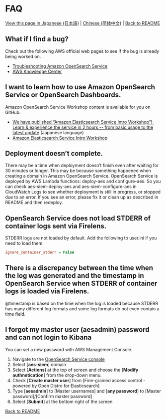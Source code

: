 # FAQ

[View this page in Japanese (日本語)](faq_ja.md) | [Chinese (简体中文)](faq_zh-cn.md) | [Back to README](../README.md)

## What if I find a bug?

Check out the following AWS official web pages to see if the bug is already being worked on.

* [Troubleshooting Amazon OpenSearch Service](https://docs.aws.amazon.com/opensearch-service/latest/developerguide/handling-errors.html)
* [AWS Knowledge Center](https://aws.amazon.com/premiumsupport/knowledge-center/#Amazon_OpenSearch_Service)

## I want to learn how to use Amazon OpenSearch Service or OpenSearch Dashboards.

Amazon OpenSearch Service Workshop content is available for you on GitHub.

* [We have published “Amazon Elasticsearch Service Intro Workshop”!- Learn & experience the service in 2 hours -- from basic usage to the latest update](https://aws.amazon.com/jp/blogs/news/amazon-elasticsearch-service-hands-on/) (Japanese language)
* [Amazon Elasticsearch Service Intro Workshop](https://github.com/aws-samples/amazon-s3-datalake-handson/tree/master/EN)

## Deployment doesn’t complete.

There may be a time when deployment doesn’t finish even after waiting for 30 minutes or longer. This may be because something happened when creating a domain in Amazon OpenSearch Service. OpenSearch Service is deployed by AWS Lambda functions: deploy-aes and configure-aes. So you can check aes-siem-deploy-aes and aes-siem-configure-aes in CloudWatch Logs to see whether deployment is still in progress, or stopped due to an error. If you see an error, please fix it or clean up as described in README and then redeploy.

## OpenSearch Service does not load STDERR of container logs sent via Firelens.

STDERR logs are not loaded by default. Add the following to user.ini if you need to load them.

```ini
ignore_container_stderr = False
```

## There is a discrepancy between the time when the log was generated and the timestamp in OpenSearch Service when STDERR of container logs is loaded via Firelens.

@timestamp is based on the time when the log is loaded because STDERR has many different log formats and some log formats do not even contain a time field.

## I forgot my master user (aesadmin) password and can not login to Kibana

You can set a new password with AWS Management Console.

1. Navigate to the [OpenSearch Service console](https://console.aws.amazon.com/es/home?)
1. Select [**aes-siem**] domain
1. Select [**Actions**] at the top of screen and choose the [**Modify authnetication**] from the drop-down menu.
1. Check [**Create master user**] from [Fine-grained access control - powered by Open Distro for Elasticsearch]
1. Type [**aesadmin**] to [Master usernames] and [**any password**] to [Master password]/[Confirm master password]
1. Select [**Submit**] at the bottom right of the screen

[Back to README](../README.md)
